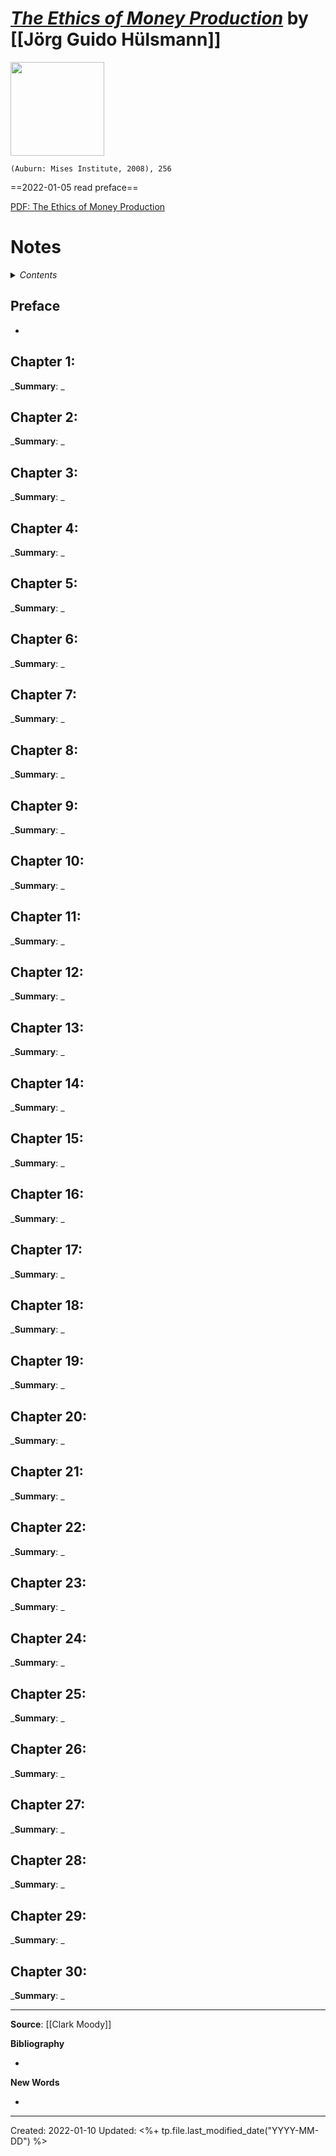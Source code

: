 
# [*The Ethics of Money Production*](https://mises.org/library/ethics-money-production) by [[Jörg Guido Hülsmann]]

<img src="https://cdn.mises.org/styles/slideshow/s3/static-page/img/Ethics%20of%20Money%20Production_Hulsmann.jpg?itok=-VGAY-ep" width=150>

`(Auburn: Mises Institute, 2008), 256`

==2022-01-05 read preface==

[PDF: The Ethics of Money Production](https://cdn.mises.org/The%20Ethics%20of%20Money%20Production_2.pdf)
# Notes

<details>
 <summary><i>Contents</i></summary>
<!-- MarkdownTOC autolink="true" -->

<!-- /MarkdownTOC -->
</details>


## Preface
- 

## Chapter 1:
_**Summary**: _



## Chapter 2:
_**Summary**: _



## Chapter 3:
_**Summary**: _



## Chapter 4:
_**Summary**: _



## Chapter 5:
_**Summary**: _



## Chapter 6:
_**Summary**: _



## Chapter 7:
_**Summary**: _



## Chapter 8:
_**Summary**: _



## Chapter 9:
_**Summary**: _



## Chapter 10:
_**Summary**: _



## Chapter 11:
_**Summary**: _



## Chapter 12:
_**Summary**: _



## Chapter 13:
_**Summary**: _



## Chapter 14:
_**Summary**: _



## Chapter 15:
_**Summary**: _



## Chapter 16:
_**Summary**: _



## Chapter 17:
_**Summary**: _



## Chapter 18:
_**Summary**: _



## Chapter 19:
_**Summary**: _



## Chapter 20:
_**Summary**: _



## Chapter 21:
_**Summary**: _



## Chapter 22:
_**Summary**: _



## Chapter 23:
_**Summary**: _



## Chapter 24:
_**Summary**: _



## Chapter 25:
_**Summary**: _



## Chapter 26:
_**Summary**: _



## Chapter 27:
_**Summary**: _



## Chapter 28:
_**Summary**: _



## Chapter 29:
_**Summary**: _



## Chapter 30:
_**Summary**: _

--- 
**Source**: [[Clark Moody]]

**Bibliography**

- 

**New Words**

- 

---
Created: 2022-01-10
Updated: <%+ tp.file.last_modified_date("YYYY-MM-DD") %>

